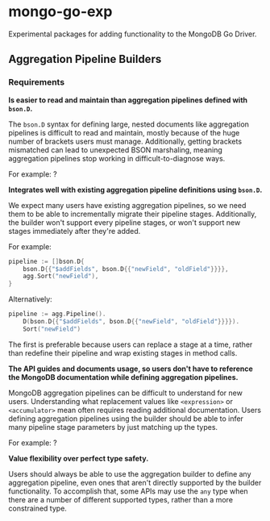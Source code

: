 # mongo-go-exp
Experimental packages for adding functionality to the MongoDB Go Driver.

## Aggregation Pipeline Builders

### Requirements

**Is easier to read and maintain than aggregation pipelines defined with
`bson.D`.**

The `bson.D` syntax for defining large, nested documents like aggregation
pipelines is difficult to read and maintain, mostly because of the huge number
of brackets users must manage. Additionally, getting brackets mismatched can
lead to unexpected BSON marshaling, meaning aggregation pipelines stop working
in difficult-to-diagnose ways.

For example:
?

**Integrates well with existing aggregation pipeline definitions using
`bson.D`.**

We expect many users have existing aggregation pipelines, so we need them to be
able to incrementally migrate their pipeline stages. Additionally, the builder
won't support every pipeline stages, or won't support new stages immediately
after they're added.

For example:
```go
pipeline := []bson.D{
    bson.D{{"$addFields", bson.D{{"newField", "oldField"}}}},
    agg.Sort("newField"),
}
```

Alternatively:
```go
pipeline := agg.Pipeline().
    D(bson.D{{"$addFields", bson.D{{"newField", "oldField"}}}}).
    Sort("newField")
```

The first is preferable because users can replace a stage at a time, rather than
redefine their pipeline and wrap existing stages in method calls.

**The API guides and documents usage, so users don't have to reference the
MongoDB documentation while defining aggregation pipelines.**

MongoDB aggregation pipelines can be difficult to understand for new users.
Understanding what replacement values like `<expression>` or `<accumulator>`
mean often requires reading additional documentation. Users defining aggregation
pipelines using the builder should be able to infer many pipeline stage
parameters by just matching up the types.

For example:
?

**Value flexibility over perfect type safety.**

Users should always be able to use the aggregation builder to define any
aggregation pipeline, even ones that aren't directly supported by the builder
functionality. To accomplish that, some APIs may use the `any` type when there
are a number of different supported types, rather than a more constrained type.